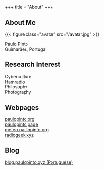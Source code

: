 +++
title = "About"
+++

## About Me

{{< figure class="avatar" src="/avatar.jpg" >}}

Paulo Pinto  
Guimarães, Portugal  

## Research Interest

Cyberculture  
Hamradio  
Philosophy  
Photography  

## Webpages

[paulopinto.org](https://paulopinto.org)  
[paulopinto.page](https://paulopinto.page)  
[meteo.paulopinto.org](https://meteo.paulopinto.org)  
[radiogeek.xyz](https://radiogeek.xyz)  

## Blog

[blog.paulopinto.xyz (Portuguese)](https://blog.paulopinto.xyz)    
